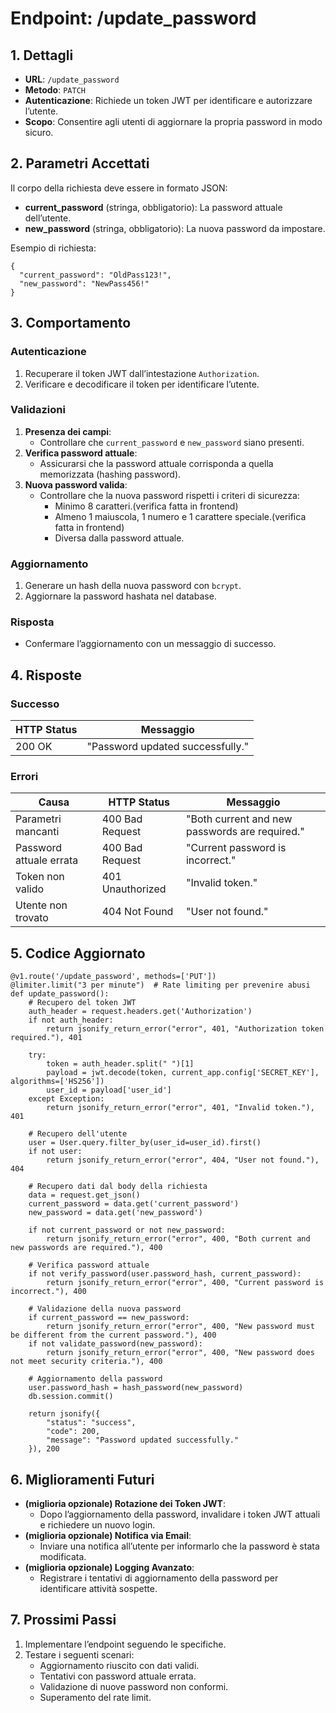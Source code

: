 # Endpoint: /update_password

## 1. Dettagli
- **URL**: `/update_password`
- **Metodo**: `PATCH`
- **Autenticazione**: Richiede un token JWT per identificare e autorizzare l’utente.
- **Scopo**: Consentire agli utenti di aggiornare la propria password in modo sicuro.

## 2. Parametri Accettati

Il corpo della richiesta deve essere in formato JSON:
- **current_password** (stringa, obbligatorio): La password attuale dell’utente.
- **new_password** (stringa, obbligatorio): La nuova password da impostare.

Esempio di richiesta:
```
{
  "current_password": "OldPass123!",
  "new_password": "NewPass456!"
}
```

## 3. Comportamento

### Autenticazione
1. Recuperare il token JWT dall’intestazione `Authorization`.
2. Verificare e decodificare il token per identificare l’utente.

### Validazioni
1. **Presenza dei campi**:
   - Controllare che `current_password` e `new_password` siano presenti.
2. **Verifica password attuale**:
   - Assicurarsi che la password attuale corrisponda a quella memorizzata (hashing password).
3. **Nuova password valida**:
   - Controllare che la nuova password rispetti i criteri di sicurezza: 
     - Minimo 8 caratteri.(verifica fatta in frontend)
     - Almeno 1 maiuscola, 1 numero e 1 carattere speciale.(verifica fatta in frontend)
     - Diversa dalla password attuale.

### Aggiornamento
1. Generare un hash della nuova password con `bcrypt`.
2. Aggiornare la password hashata nel database.

### Risposta
- Confermare l’aggiornamento con un messaggio di successo.

## 4. Risposte

### Successo

| HTTP Status | Messaggio                     |
|-------------|-------------------------------|
| 200 OK      | "Password updated successfully." |

### Errori

| Causa                     | HTTP Status       | Messaggio                                   |
|---------------------------|-------------------|---------------------------------------------|
| Parametri mancanti         | 400 Bad Request  | "Both current and new passwords are required." |
| Password attuale errata    | 400 Bad Request  | "Current password is incorrect."           |
| Token non valido           | 401 Unauthorized | "Invalid token."                            |
| Utente non trovato         | 404 Not Found    | "User not found."                           |

## 5. Codice Aggiornato

```
@v1.route('/update_password', methods=['PUT'])
@limiter.limit("3 per minute")  # Rate limiting per prevenire abusi
def update_password():
    # Recupero del token JWT
    auth_header = request.headers.get('Authorization')
    if not auth_header:
        return jsonify_return_error("error", 401, "Authorization token required."), 401

    try:
        token = auth_header.split(" ")[1]
        payload = jwt.decode(token, current_app.config['SECRET_KEY'], algorithms=['HS256'])
        user_id = payload['user_id']
    except Exception:
        return jsonify_return_error("error", 401, "Invalid token."), 401

    # Recupero dell'utente
    user = User.query.filter_by(user_id=user_id).first()
    if not user:
        return jsonify_return_error("error", 404, "User not found."), 404

    # Recupero dati dal body della richiesta
    data = request.get_json()
    current_password = data.get('current_password')
    new_password = data.get('new_password')

    if not current_password or not new_password:
        return jsonify_return_error("error", 400, "Both current and new passwords are required."), 400

    # Verifica password attuale
    if not verify_password(user.password_hash, current_password):
        return jsonify_return_error("error", 400, "Current password is incorrect."), 400

    # Validazione della nuova password
    if current_password == new_password:
        return jsonify_return_error("error", 400, "New password must be different from the current password."), 400
    if not validate_password(new_password):
        return jsonify_return_error("error", 400, "New password does not meet security criteria."), 400

    # Aggiornamento della password
    user.password_hash = hash_password(new_password)
    db.session.commit()

    return jsonify({
        "status": "success",
        "code": 200,
        "message": "Password updated successfully."
    }), 200
```

## 6. Miglioramenti Futuri

- **(miglioria opzionale) Rotazione dei Token JWT**:
  - Dopo l’aggiornamento della password, invalidare i token JWT attuali e richiedere un nuovo login.
- **(miglioria opzionale) Notifica via Email**:
  - Inviare una notifica all’utente per informarlo che la password è stata modificata.
- **(miglioria opzionale) Logging Avanzato**:
  - Registrare i tentativi di aggiornamento della password per identificare attività sospette.

## 7. Prossimi Passi
1. Implementare l’endpoint seguendo le specifiche.
2. Testare i seguenti scenari:
   - Aggiornamento riuscito con dati validi.
   - Tentativi con password attuale errata.
   - Validazione di nuove password non conformi.
   - Superamento del rate limit.
